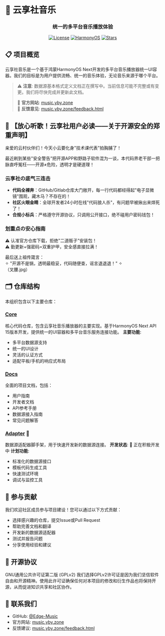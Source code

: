# 🎵 云享社音乐
<div align="center">
    <h3>统一的多平台音乐播放体验</h3>
    
[![License](https://img.shields.io/badge/License-GPL%20v2-blue.svg)](https://www.gnu.org/licenses/old-licenses/gpl-2.0.en.html)
[![HarmonyOS](https://img.shields.io/badge/HarmonyOS-API%2015-orange)](https://developer.harmonyos.com/)
[![Stars](https://img.shields.io/github/stars/Edge-Music/core?style=social)](https://github.com/Edge-Music/core)
</div>

## 📋 项目概览
云享社音乐是一个基于鸿蒙HarmonyOS Next开发的多平台音乐播放器统一UI容器。我们的目标是为用户提供流畅、统一的音乐体验，无论音乐来源于哪个平台。
> ⚠️ **注意**: 数据源基本格式定义文档正在撰写中。当前信息可能不完整或有变更。我们将尽快完成并更新此文档。
> 
> 📌 **官方网站**: [music.yby.zone](https://music.yby.zone)  
> 📢 **反馈意见**: [music.yby.zone/feedback.html](https://music.yby.zone/feedback.html)

## 🔔 【放心听歌！云享社用户必读——关于开源安全的郑重声明】
亲爱的云村伙伴们！今天小云要化身"技术课代表"拍胸脯了！

最近刷到某些"安全警告"把开源APP和野路子软件混为一谈，本代码界老干部一把脉直呼冤枉——开源≠危险，透明才是硬道理！

### 云享社の底气三连击
- **代码全裸奔**：GitHub/Gitlab仓库大门敞开，每一行代码都经得起"电子显微镜"围观，藏木马？不存在的！
- **社区火眼金睛**：全球开发者24小时在线"代码狼人杀"，有问题早被揪出来焊死了！
- **合规小标兵**：严格遵守开源协议，只调用公开接口，绝不碰用户密码钱包！

### 划重点の安心指南
⚠️ 认准官方仓库下载，拒绝"二道贩子"安装包！  
⚠️ 勤更新+强密码=双重护甲，安全感直接拉满！

最后送上祖传箴言：  
✧ "开源不是锅，透明最稳妥，代码随便查，谣言退退退！" ✧  
（叉腰.jpg）

## 🗂️ 仓库结构
本组织包含以下主要仓库：
### [Core](https://github.com/Edge-Music/Core)
核心代码仓库，包含云享社音乐播放器的主要实现。基于HarmonyOS Next API 15版本开发，提供统一的UI容器和多平台音乐服务连接功能。
**主要功能**:
- 多平台数据源支持
- 统一的UI设计
- 灵活的认证方式
- 适配平板/手机的响应式布局
### [Docs](https://github.com/Edge-Music/Docs)
全面的项目文档，包括：
- 用户指南
- 开发者文档
- API参考手册
- 数据源接入指南
- 常见问题解答
### [Adapter](https://github.com/Edge-Music/Adapter) 🚧
数据源适配器脚手架，用于快速开发新的数据源连接。
**开发状态**: 🚧 正在积极开发中
**计划功能**:
- 标准化的数据源接口
- 模板代码生成工具
- 快速测试环境
- 调试与监控工具
## 🚀 参与贡献
我们欢迎社区成员参与项目建设！您可以通过以下方式贡献：
- 选择感兴趣的仓库，提交Issue或Pull Request
- 帮助完善文档和翻译
- 开发新的数据源适配器
- 测试并报告问题
- 分享使用经验和建议
<!-- 详细的贡献指南请参阅[贡献者文档](https://github.com/Edge-Music/Docs/blob/main/CONTRIBUTING.md)。 -->
## 📜 开源协议
GNU通用公共许可证第二版 (GPLv2)
我们选择GPLv2许可证是因为我们坚信软件自由和开源精神。使用此许可证确保任何对本项目的修改和衍生作品也将保持开源，从而促进知识共享和社区协作。
## 🌟 联系我们
- GitHub: [@Edge-Music](https://github.com/Edge-Music)
- 官方网站: [music.yby.zone](https://music.yby.zone)
- 反馈建议: [music.yby.zone/feedback.html](https://music.yby.zone/feedback.html)
